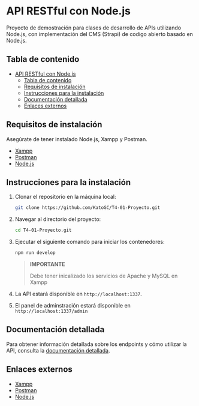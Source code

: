 # API RESTful con Node.js

Proyecto de demostración para clases de desarrollo de APIs utilizando Node.js,
con implementación del CMS (Strapi) de codigo abierto basado en Node.js.

## Tabla de contenido

- [API RESTful con Node.js](#api-restful-con-nodejs)
  - [Tabla de contenido](#tabla-de-contenido)
  - [Requisitos de instalación](#requisitos-de-instalación)
  - [Instrucciones para la instalación](#instrucciones-para-la-instalación)
  - [Documentación detallada](#documentación-detallada)
  - [Enlaces externos](#enlaces-externos)

## Requisitos de instalación

Asegúrate de tener instalado Node.js, Xampp y Postman.

- [Xampp](https://www.apachefriends.org/download.html)
- [Postman](https://www.postman.com/)
- [Node.js](https://nodejs.org/en)

## Instrucciones para la instalación

1. Clonar el repositorio en la máquina local:
   
   ```sh
   git clone https://github.com/KatoGC/T4-01-Proyecto.git
   ```

2. Navegar al directorio del proyecto:
   
   ```sh
   cd T4-01-Proyecto.git
   ```

3. Ejecutar el siguiente comando para iniciar los contenedores:

    ```sh
    npm run develop
    ```

    > **IMPORTANTE**
    >
    > 
    >Debe tener inicalizado los servicios de Apache y MySQL en Xampp

4. La API estará disponible en `http://localhost:1337`.

5. El panel de adminstración estará disponible en `http://localhost:1337/admin`

## Documentación detallada

Para obtener información detallada sobre los endpoints y cómo utilizar la API,
consulta la [documentación detallada](./src/api/README.md).

## Enlaces externos

- [Xampp](https://www.apachefriends.org/download.html)
- [Postman](https://www.postman.com/)
- [Node.js](https://nodejs.org/en)